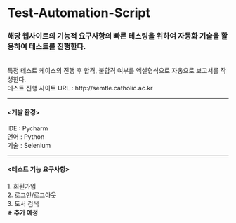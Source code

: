 # Test-Automation-Script
<h3>해당 웹사이트의 기능적 요구사항의 빠른 테스팅을 위하여 자동화 기술을 활용하여 테스트를 진행한다.</h3><br/>
특정 테스트 케이스의 진행 후 합격, 불합격 여부를 엑셀형식으로 자옹으로 보고서를 작성한다.<br/>
테스트 진행 사이트 URL : http://semtle.catholic.ac.kr <br/>

------

<h4><개발 환경></h4>
IDE : Pycharm<br/>
언어 : Python<br/>
기술 : Selenium<br/>

------

<h4><테스트 기능 요구사항></h4>
1. 회원가입<br/>
2. 로그인/로그아웃<br/>
3. 도서 검색<br/>
<b>※ 추가 예정</b>
